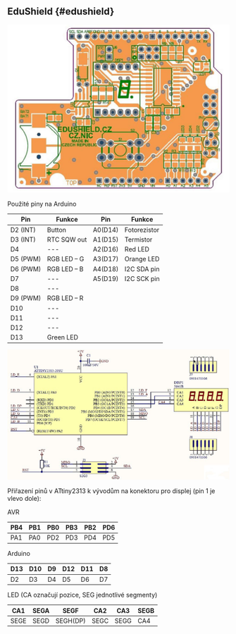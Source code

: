 ## EduShield {#edushield}

![497-1.jpeg](images/00213.jpeg)

Použité piny na Arduino

| Pin | Funkce | Pin | Funkce |
| --- | --- | --- | --- |
| D2 (INT) | Button | A0(D14) | Fotorezistor |
| D3 (INT) | RTC SQW out | A1(D15) | Termistor |
| D4 | --- | A2(D16) | Red LED |
| D5 (PWM) | RGB LED – G | A3(D17) | Orange LED |
| D6 (PWM) | RGB LED – B | A4(D18) | I2C SDA pin |
| D7 | --- | A5(D19) | I2C SCK pin |
| D8 | --- |  |  |
| D9 (PWM) | RGB LED – R |  |  |
| D10 | --- |  |  |
| D11 | --- |  |  |
| D12 | --- |  |  |
| D13 | Green LED |  |  |

![498-1.png](images/000352.png)

Přiřazení pinů v ATtiny2313 k vývodům na konektoru pro displej (pin 1 je vlevo dole):

AVR

| PB4 | PB1 | PB0 | PB3 | PB2 | PD6 |
| --- | --- | --- | --- | --- | --- |
| PA1 | PA0 | PD2 | PD3 | PD4 | PD5 |

Arduino

| D13 | D10 | D9 | D12 | D11 | D8 |
| --- | --- | --- | --- | --- | --- |
| D2 | D3 | D4 | D5 | D6 | D7 |

LED (CA označují pozice, SEG jednotlivé segmenty)

| CA1 | SEGA | SEGF | CA2 | CA3 | SEGB |
| --- | --- | --- | --- | --- | --- |
| SEGE | SEGD | SEGH(DP) | SEGC | SEGG | CA4 |